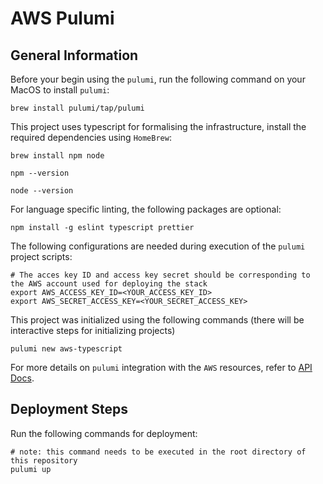 # AWS Pulumi

## General Information

Before your begin using the `pulumi`, run the following command on your MacOS to install `pulumi`:

```
brew install pulumi/tap/pulumi
```

This project uses typescript for formalising the infrastructure, install the required dependencies using `HomeBrew`:

```
brew install npm node

npm --version

node --version
```

For language specific linting, the following packages are optional:

```
npm install -g eslint typescript prettier
```

The following configurations are needed during execution of the `pulumi` project scripts:

```
# The acces key ID and access key secret should be corresponding to the AWS account used for deploying the stack
export AWS_ACCESS_KEY_ID=<YOUR_ACCESS_KEY_ID>
export AWS_SECRET_ACCESS_KEY=<YOUR_SECRET_ACCESS_KEY>
```

This project was initialized using the following commands (there will be interactive steps for initializing projects)

```
pulumi new aws-typescript
```

For more details on `pulumi` integration with the `AWS` resources, refer to [API Docs](https://www.pulumi.com/registry/packages/aws/api-docs/).

## Deployment Steps

Run the following commands for deployment:

```
# note: this command needs to be executed in the root directory of this repository
pulumi up
```
